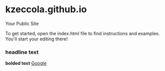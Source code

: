 kzeccola.github.io
=====================

Your Public Site

To get started, open the index.html file to find instructions and examples. You'll start your editing there!

### headline text
**bolded text**
[Google](www.google.com)
